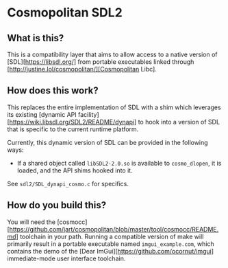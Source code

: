 # Cosmopolitan SDL2

## What is this?
This is a compatibility layer that aims to allow access to a native version of
[SDL][https://libsdl.org/] from portable executables linked through
[http://justine.lol/cosmopolitan/][Cosmopolitan Libc].

## How does this work?
This replaces the entire implementation of SDL with a shim which leverages its
existing [dynamic API facility][https://wiki.libsdl.org/SDL2/README/dynapi] to
hook into a version of SDL that is specific to the current runtime platform.

Currently, this dynamic version of SDL can be provided in the following ways:
- If a shared object called `libSDL2-2.0.so` is available to
  `cosmo_dlopen`, it is loaded, and the API shims hooked into it.

See `sdl2/SDL_dynapi_cosmo.c` for specifics.

## How do you build this?
You will need the [cosmocc][https://github.com/jart/cosmopolitan/blob/master/tool/cosmocc/README.md]
toolchain in your path. Running a compatible version of make will primarily
result in a portable executable named `imgui_example.com`, which contains the demo
of the [Dear ImGui][https://github.com/ocornut/imgui] immediate-mode user interface toolchain.
